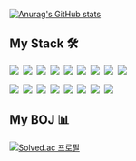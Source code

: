 <div align="left">
  
[![Anurag's GitHub stats](https://github-readme-stats.vercel.app/api?username=sh0116&hide_title=true&show_icons=true&hide=contribs,prs&cache_seconds=86400&theme=material-palenight)](https://github.com/anuraghazra/github-readme-stats)

</div>
<h2 align="left">My Stack 🛠</h2>
  <p align="left">
  <img src="https://img.shields.io/badge/aws-333664?style=flat-square&logo=amazon-aws&logoColor=white"/></a>&nbsp 
  <img src="https://img.shields.io/badge/GCP-4285F4?style=flat-square&logo=Google-Cloud&logoColor=white"/></a>&nbsp 
  <img src="https://img.shields.io/badge/naver cloud platform-03C75A?style=flat-square&logo=Naver&logoColor=white"/></a>&nbsp 
  <img src="https://img.shields.io/badge/TensorFlow-FF6F00?style=flat-square&logo=TensorFlow&logoColor=white"/></a>&nbsp 
  <img src="https://img.shields.io/badge/PyTorch-EE4C2C?style=flat-square&logo=PyTorch&logoColor=white"/></a>&nbsp 
  <img src="https://img.shields.io/badge/aws-333664?style=flat-square&logo=amazon-aws&logoColor=white"/></a>&nbsp 
  <img src="https://img.shields.io/badge/Django-092E20?style=flat-square&logo=Django&logoColor=white"/></a>&nbsp
  <img src="https://img.shields.io/badge/Flutter-02569B?style=flat-square&logo=Flutter&logoColor=white"/></a>&nbsp
  <img src="https://img.shields.io/badge/Flask-000000?style=flat-square&logo=Flask&logoColor=white"/></a>&nbsp 
  </p>
  <p align="left">
  <img src="https://img.shields.io/badge/Python-007396?style=flat-square&Color=8AA4FF&logo=Python&logoColor=white"/></a>&nbsp 
  <img src="https://img.shields.io/badge/Mysql-E6B91E?style=flat-square&logo=MySql&logoColor=white"/></a>&nbsp 
  <img src="https://img.shields.io/badge/Microsoft SQL Server-CC2927?style=flat-square&logo=Microsoft-SQL-Server&logoColor=white"/></a>&nbsp 
  <img src="https://img.shields.io/badge/Firebase-FFCA28?style=flat-square&logo=Firebase&logoColor=white"/></a>&nbsp 
  <img src="https://img.shields.io/badge/Raspberry Pi-A22846?style=flat-square&logo=Raspberry-Pi&logoColor=white"/></a>&nbsp 
  <img src="https://img.shields.io/badge/Linux-FCC624?style=flat-square&logo=Linux&logoColor=white"/></a>&nbsp 
  <img src="https://img.shields.io/badge/Anaconda-44A833?style=flat-square&logo=Anaconda&logoColor=white"/></a>&nbsp 
  <img src="https://img.shields.io/badge/Jupyter-F37626?style=flat-square&logo=Jupyter&logoColor=white"/></a>&nbsp 
  </p>
<h2 align="left"> My BOJ 📊</h2>

[![Solved.ac 프로필](http://mazassumnida.wtf/api/v2/generate_badge?boj=seokhyeon116)](https://solved.ac/seokhyeon116)


